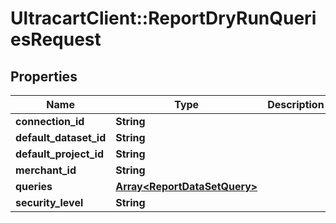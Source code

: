 # UltracartClient::ReportDryRunQueriesRequest

## Properties
Name | Type | Description | Notes
------------ | ------------- | ------------- | -------------
**connection_id** | **String** |  | [optional] 
**default_dataset_id** | **String** |  | [optional] 
**default_project_id** | **String** |  | [optional] 
**merchant_id** | **String** |  | [optional] 
**queries** | [**Array&lt;ReportDataSetQuery&gt;**](ReportDataSetQuery.md) |  | [optional] 
**security_level** | **String** |  | [optional] 


